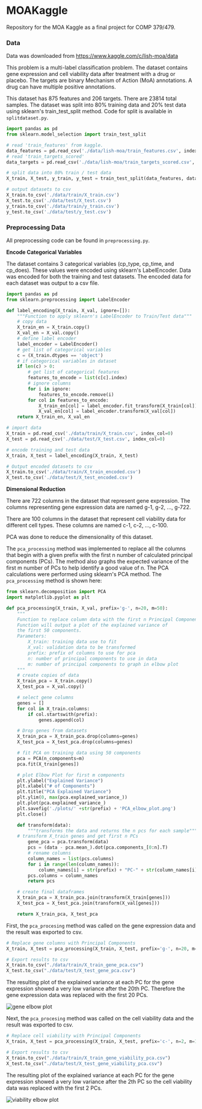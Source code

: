 # MOAKaggle
Repository for the MOA Kaggle as a final project for COMP 379/479.


### Data

Data was downloaded from https://www.kaggle.com/c/lish-moa/data

This problem is a multi-label classification problem. The dataset contains gene expression and cell viability data
after treatment with a drug or placebo. The targets are binary Mechanism of Action (MoA) annotations. A drug can have multiple
positive annotations.

This dataset has 875 features and 206 targets. There are 23814 total samples. The dataset was split into 80% training data 
and 20% test data using sklearn's train_test_split method. Code for split is available in `splitdataset.py`.

```python
import pandas as pd
from sklearn.model_selection import train_test_split

# read 'train_features' from kaggle.
data_features = pd.read_csv('./data/lish-moa/train_features.csv', index_col=0)
# read 'train_targets_scored'
data_targets = pd.read_csv('./data/lish-moa/train_targets_scored.csv', index_col=0)

# split data into 80% train / test data
X_train, X_test, y_train, y_test = train_test_split(data_features, data_targets, random_state=1, train_size=0.8)

# output datasets to csv
X_train.to_csv('./data/train/X_train.csv')
X_test.to_csv('./data/test/X_test.csv')
y_train.to_csv('./data/train/y_train.csv')
y_test.to_csv('./data/test/y_test.csv')
```

### Preprocessing Data

All preprocessing code can be found in `preprocessing.py`.

**Encode Categorical Variables**

The dataset contains 3 categorical variables (cp_type, cp_time, and cp_does). These values were
encoded using sklearn's LabelEncoder. Data was encoded for both the training and test datasets.
The encoded data for each dataset was output to a csv file.

```python
import pandas as pd
from sklearn.preprocessing import LabelEncoder

def label_encoding(X_train, X_val, ignore=[]):
    """Function to apply sklearn's LabelEncoder to Train/Test data"""
    # copy data
    X_train_en = X_train.copy()
    X_val_en = X_val.copy()
    # define label encoder
    label_encoder = LabelEncoder()
    # get list of categorical variables
    c = (X_train.dtypes == 'object')
    # if categorical variables in dataset
    if len(c) > 0:
        # get list of categorical features
        features_to_encode = list(c[c].index)
        # ignore columns
        for i in ignore:
            features_to_encode.remove(i)
        for col in features_to_encode:
            X_train_en[col] = label_encoder.fit_transform(X_train[col])
            X_val_en[col] = label_encoder.transform(X_val[col])
    return X_train_en, X_val_en

# import data
X_train = pd.read_csv('./data/train/X_train.csv', index_col=0)
X_test = pd.read_csv('./data/test/X_test.csv', index_col=0)

# encode training and test data
X_train, X_test = label_encoding(X_train, X_test)

# Output encoded datasets to csv
X_train.to_csv('./data/train/X_train_encoded.csv')
X_test.to_csv('./data/test/X_test_encoded.csv')
```

**Dimensional Reduction**

There are 722 columns in the dataset that represent gene expression. 
The columns representing gene expression data are named g-1, g-2, ..., g-722.

There are 100 columns in the dataset that represent cell viability data for different cell types.
These columns are named c-1, c-2, ..., c-100.

PCA was done to reduce the dimensionality of this dataset. 

The `pca_processing` method was implemented to replace all the columns that begin with a given
prefix with the first n number of calculated principal components (PCs). The method also graphs the expected variance
of the first m number of PCs to help identify a good value of n. The PCA calculations were performed using sklearn's PCA method.
The `pca_processing` method is shown here:

```python
from sklearn.decomposition import PCA
import matplotlib.pyplot as plt

def pca_processing(X_train, X_val, prefix='g-', n=20, m=50):
    """
    Function to replace column data with the first n Principal Components.
    Function will output a plot of the explained variance of
    the first 50 components.
    Parameters:
        X_train: training data use to fit
        X_val: validation data to be transformed
        prefix: prefix of columns to use for pca
        n: number of principal components to use in data
        m: number of principal components to graph in elbow plot
    """
    # create copies of data
    X_train_pca = X_train.copy()
    X_test_pca = X_val.copy()

    # select gene columns
    genes = []
    for col in X_train.columns:
        if col.startswith(prefix):
            genes.append(col)

    # Drop genes from datasets
    X_train_pca = X_train_pca.drop(columns=genes)
    X_test_pca = X_test_pca.drop(columns=genes)

    # fit PCA on training data using 50 components
    pca = PCA(n_components=m)
    pca.fit(X_train[genes])

    # plot Elbow Plot for first m components
    plt.ylabel("Explained Variance")
    plt.xlabel("# of Components")
    plt.title("PCA Explained Variance")
    plt.ylim(0, max(pca.explained_variance_))
    plt.plot(pca.explained_variance_)
    plt.savefig('./plots/' +str(prefix) + 'PCA_elbow_plot.png')
    plt.close()

    def transform(data):
        """transforms the data and returns the n pcs for each sample"""
    # transform X_train genes and get first n PCs
        gene_pca = pca.transform(data)
        pcs = (data - pca.mean_).dot(pca.components_[0:n].T)
        # rename columns
        column_names = list(pcs.columns)
        for i in range(len(column_names)):
            column_names[i] = str(prefix) + "PC-" + str(column_names[i])
        pcs.columns = column_names
        return pcs

    # create final dataframes
    X_train_pca = X_train_pca.join(transform(X_train[genes]))
    X_test_pca = X_test_pca.join(transform(X_val[genes]))

    return X_train_pca, X_test_pca
```

First, the `pca_procesing` method was called on the gene expression data and the result was exported 
to csv. 

```python 
# Replace gene columns with Principal Components
X_train, X_test = pca_processing(X_train, X_test, prefix='g-', n=20, m=50)

# Export results to csv
X_train.to_csv("./data/train/X_train_gene_pca.csv")
X_test.to_csv("./data/test/X_test_gene_pca.csv")
```
The resulting plot of the explained variance at each PC for the gene expression showed a very low variance after the 20th PC.
Therefore the gene expression data was replaced with the first 20 PCs.
  
![gene elbow plot](plots/g-PCA_elbow_plot.png)

Next, the `pca_procesing` method was called on the cell viability data and the result was exported 
to csv. 

```python 
# Replace cell viability with Principal Components
X_train, X_test = pca_processing(X_train, X_test, prefix='c-', n=2, m=10)

# Export results to csv
X_train.to_csv("./data/train/X_train_gene_viability_pca.csv")
X_test.to_csv("./data/test/X_test_gene_viability_pca.csv")
```
The resulting plot of the explained variance at each PC for the gene expression showed a very low variance after the 2th PC so
the cell viability data was replaced with the first 2 PCs. 
  
![viability elbow plot](plots/c-PCA_elbow_plot.png)